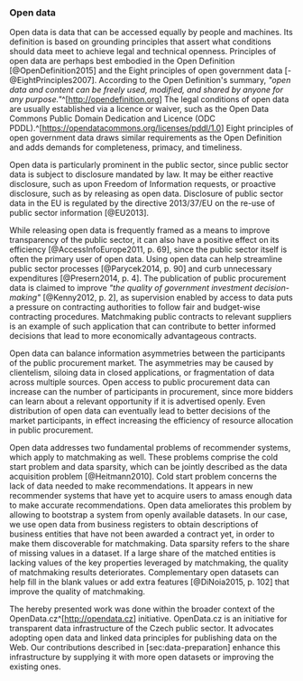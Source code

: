 ### Open data

Open data is data that can be accessed equally by people and machines.
Its definition is based on grounding principles that assert what conditions should data meet to achieve legal and technical openness.
Principles of open data are perhaps best embodied in the Open Definition [@OpenDefinition2015] and the Eight principles of open government data [-@EightPrinciples2007]. 
According to the Open Definition's summary, *"open data and content can be freely used, modified, and shared by anyone for any purpose."*^[<http://opendefinition.org>]
The legal conditions of open data are usually established via a licence or waiver, such as the Open Data Commons Public Domain Dedication and Licence (ODC PDDL).^[<https://opendatacommons.org/licenses/pddl/1.0>]
Eight principles of open government data draws similar requirements as the Open Definition and adds demands for completeness, primacy, and timeliness.

Open data is particularly prominent in the public sector, since public sector data is subject to disclosure mandated by law.
It may be either reactive disclosure, such as upon Freedom of Information requests, or proactive disclosure, such as by releasing as open data. 
Disclosure of public sector data in the EU is regulated by the directive 2013/37/EU on the re-use of public sector information [@EU2013].

While releasing open data is frequently framed as a means to improve transparency of the public sector, it can also have a positive effect on its efficiency [@AccessInfoEurope2011, p. 69], since the public sector itself is often the primary user of open data.
Using open data can help streamline public sector processes [@Parycek2014, p. 90] and curb unnecessary expenditures [@Presern2014, p. 4].
The publication of public procurement data is claimed to improve *"the quality of government investment decision-making"* [@Kenny2012, p. 2], as supervision enabled by access to data puts a pressure on contracting authorities to follow fair and budget-wise contracting procedures.
Matchmaking public contracts to relevant suppliers is an example of such application that can contribute to better informed decisions that lead to more economically advantageous contracts.

Open data can balance information asymmetries between the participants of the public procurement market.
The asymmetries may be caused by clientelism, siloing data in closed applications, or fragmentation of data across multiple sources.
Open access to public procurement data can increase can the number of participants in procurement, since more bidders can learn about a relevant opportunity if it is advertised openly. 
Even distribution of open data can eventually lead to better decisions of the market participants, in effect increasing the efficiency of resource allocation in public procurement.

Open data addresses two fundamental problems of recommender systems, which apply to matchmaking as well.
These problems comprise the cold start problem and data sparsity, which can be jointly described as the data acquisition problem [@Heitmann2010].
Cold start problem concerns the lack of data needed to make recommendations.
It appears in new recommender systems that have yet to acquire users to amass enough data to make accurate recommendations.
Open data ameliorates this problem by allowing to bootstrap a system from openly available datasets.
In our case, we use open data from business registers to obtain descriptions of business entities that have not been awarded a contract yet, in order to make them discoverable for matchmaking.
Data sparsity refers to the share of missing values in a dataset. 
If a large share of the matched entities is lacking values of the key properties leveraged by matchmaking, the quality of matchmaking results deteriorates.
Complementary open datasets can help fill in the blank values or add extra features [@DiNoia2015, p. 102] that improve the quality of matchmaking.

The hereby presented work was done within the broader context of the OpenData.cz^[<http://opendata.cz>] initiative.
OpenData.cz is an initiative for transparent data infrastructure of the Czech public sector.
It advocates adopting open data and linked data principles for publishing data on the Web.
Our contributions described in [sec:data-preparation] enhance this infrastructure by supplying it with more open datasets or improving the existing ones.
